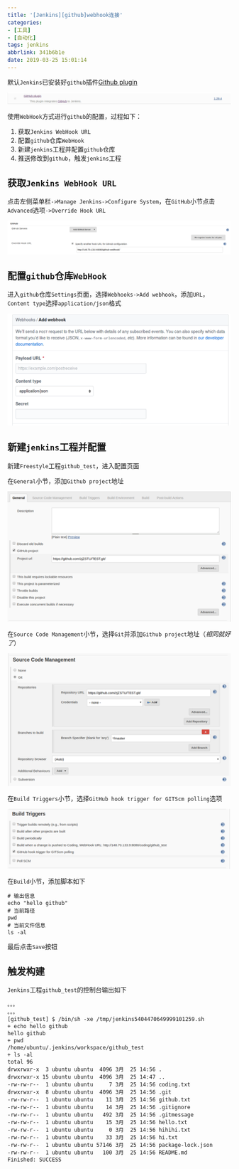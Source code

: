 ```yaml
---
title: '[Jenkins][github]webhook连接'
categories: 
- [工具]
- [自动化]
tags: jenkins
abbrlink: 341b6b1e
date: 2019-03-25 15:01:14
---
```


默认`Jenkins`已安装好`github`插件[Github plugin](http://wiki.jenkins-ci.org/display/JENKINS/Github+Plugin)

![](/imgs/Jenkins-github-webhook连接/github-plugin.png)

使用`WebHook`方式进行`github`的配置，过程如下：

1. 获取`Jenkins WebHook URL`
2. 配置`github`仓库`WebHook`
3. 新建`jenkins`工程并配置`github`仓库
4. 推送修改到`github`，触发`jenkins`工程

## 获取`Jenkins WebHook URL`

点击左侧菜单栏`->Manage Jenkins->Configure System`，在`GitHub`小节点击`Advanced`选项`->Override Hook URL`

![](/imgs/Jenkins-github-webhook连接/github-webhook.png)

## 配置`github`仓库`WebHook`

进入`github`仓库`Settings`页面，选择`Webhooks->Add webhook`，添加`URL`，`Content type`选择`application/json`格式

![](/imgs/Jenkins-github-webhook连接/add-webhook.png)

## 新建`jenkins`工程并配置

新建`Freestyle`工程`github_test`，进入配置页面

在`General`小节，添加`Github project`地址

![](/imgs/Jenkins-github-webhook连接/config-general.png)

在`Source Code Management`小节，选择`Git`并添加`Github project`地址（*相同就好了*）

![](/imgs/Jenkins-github-webhook连接/config-source-code-management.png)

在`Build Triggers`小节，选择`GitHub hook trigger for GITScm polling`选项

![](/imgs/Jenkins-github-webhook连接/config-build-triggers.png)

在`Build`小节，添加脚本如下

```
# 输出信息
echo "hello github"
# 当前路径
pwd
# 当前文件信息
ls -al
```

最后点击`Save`按钮

## 触发构建

`Jenkins`工程`github_test`的控制台输出如下

```
。。。
。。。
[github_test] $ /bin/sh -xe /tmp/jenkins5404470649999101259.sh
+ echo hello github
hello github
+ pwd
/home/ubuntu/.jenkins/workspace/github_test
+ ls -al
total 96
drwxrwxr-x  3 ubuntu ubuntu  4096 3月  25 14:56 .
drwxrwxr-x 15 ubuntu ubuntu  4096 3月  25 14:47 ..
-rw-rw-r--  1 ubuntu ubuntu     7 3月  25 14:56 coding.txt
drwxrwxr-x  8 ubuntu ubuntu  4096 3月  25 14:56 .git
-rw-rw-r--  1 ubuntu ubuntu    11 3月  25 14:56 github.txt
-rw-rw-r--  1 ubuntu ubuntu    14 3月  25 14:56 .gitignore
-rw-rw-r--  1 ubuntu ubuntu   492 3月  25 14:56 .gitmessage
-rw-rw-r--  1 ubuntu ubuntu    15 3月  25 14:56 hello.txt
-rw-rw-r--  1 ubuntu ubuntu     0 3月  25 14:56 hihihi.txt
-rw-rw-r--  1 ubuntu ubuntu    33 3月  25 14:56 hi.txt
-rw-rw-r--  1 ubuntu ubuntu 57146 3月  25 14:56 package-lock.json
-rw-rw-r--  1 ubuntu ubuntu   100 3月  25 14:56 README.md
Finished: SUCCESS
```
